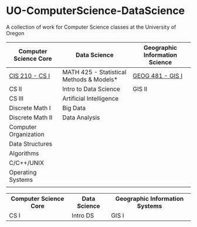 # UO-ComputerScience-DataScience
A collection of work for Computer Science classes at the University of Oregon

| Computer Science Core            | Data Science                     | Geographic Information Science   |
| -------------------------------- | -------------------------------- | -------------------------------- |
| [CIS 210 - CS I](https://github.com/noahtigner/UO-ComputerScience-DataScience/tree/master/CIS%20210%20-%20CS%20I) | MATH 425 - Statistical Methods & Models* | [GEOG 481 - GIS I](https://github.com/noahtigner/UO-ComputerScience-DataScience/tree/master/GEOG%20481%20-%20Geographic%20Information%20Systems%20I)
| CS II                            | Intro to Data Science            | GIS II                           |
| CS III                           | Artificial Intelligence          |                                  |
| Discrete Math I                  | Big Data                         |                                  |
| Discrete Math II                 | Data Analysis                    |                                  |
| Computer Organization            |                                  |                                  |
| Data Structures                  |                                  |                                  |
| Algorithms                       |                                  |                                  |
| C/C++/UNIX                       |                                  |                                  |
| Operating Systems                |                                  |                                  |
|                                  |                                  |                                  |


<table>
	<tr>
		<th>Computer Science Core</th>
		<th>Data Science</th>
		<th>Geographic Information Systems</th>
	</tr>
	<tr>
		<td>CS I</td>
		<td> Intro DS</td>
		<td>GIS I</td>
	</tr>
</table>
